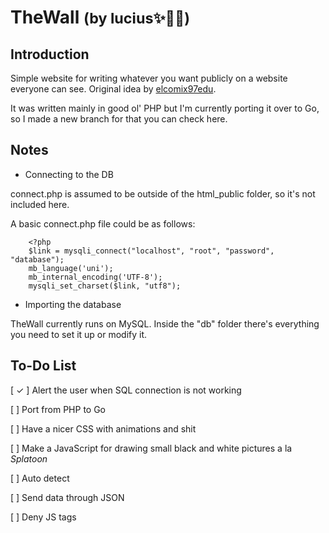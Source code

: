 # TheWall <small>(by lucius✨💞🌷)</small>

## Introduction

Simple website for writing whatever you want publicly on a website everyone can see. Original idea by [elcomix97edu](https://github.com/elcomix97edu/thewall).

It was written mainly in good ol' PHP but I'm currently porting it over to Go, so I made a new branch for that you can check here.

## Notes

* Connecting to the DB

connect.php is assumed to be outside of the html_public folder, so it's not included here.

A basic connect.php file could be as follows:

```
    <?php
    $link = mysqli_connect("localhost", "root", "password", "database");
    mb_language('uni');
    mb_internal_encoding('UTF-8');
    mysqli_set_charset($link, "utf8");
   ```
   
  * Importing the database
  
  TheWall currently runs on MySQL. Inside the "db" folder there's everything you need to set it up or modify it.
 

## To-Do List

[ ✓ ] Alert the user when SQL connection is not working

[ ] Port from PHP to Go

[ ] Have a nicer CSS with animations and shit

[ ] Make a JavaScript for drawing small black and white pictures a la _Splatoon_

[ ] Auto detect 

[ ] Send data through JSON

[ ] Deny JS tags
